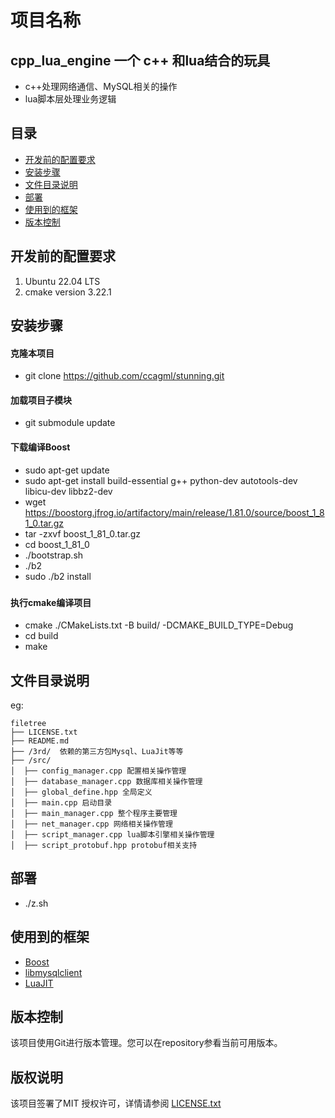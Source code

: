 # 项目名称

## cpp_lua_engine 一个 c++ 和lua结合的玩具
- c++处理网络通信、MySQL相关的操作
- lua脚本层处理业务逻辑

## 目录

- [开发前的配置要求](#开发前的配置要求)
- [安装步骤](#安装步骤)
- [文件目录说明](#文件目录说明)
- [部署](#部署)
- [使用到的框架](#使用到的框架)
- [版本控制](#版本控制)



## 开发前的配置要求

1. Ubuntu 22.04 LTS
2. cmake version 3.22.1

## **安装步骤**

#### 克隆本项目
- git clone https://github.com/ccagml/stunning.git

#### 加载项目子模块
- git submodule update

#### 下载编译Boost
- sudo apt-get update
- sudo apt-get install build-essential g++ python-dev autotools-dev libicu-dev libbz2-dev 
- wget https://boostorg.jfrog.io/artifactory/main/release/1.81.0/source/boost_1_81_0.tar.gz
- tar -zxvf boost_1_81_0.tar.gz
- cd boost_1_81_0
- ./bootstrap.sh
- ./b2
- sudo ./b2 install
### 

#### 执行cmake编译项目
- cmake ./CMakeLists.txt -B build/ -DCMAKE_BUILD_TYPE=Debug
- cd build
- make

## 文件目录说明
eg:

```
filetree 
├── LICENSE.txt
├── README.md
├── /3rd/  依赖的第三方包Mysql、LuaJit等等
├── /src/
│  ├── config_manager.cpp 配置相关操作管理
│  ├── database_manager.cpp 数据库相关操作管理
│  ├── global_define.hpp 全局定义
│  ├── main.cpp 启动目录
│  ├── main_manager.cpp 整个程序主要管理
│  ├── net_manager.cpp 网络相关操作管理
│  ├── script_manager.cpp lua脚本引擎相关操作管理
│  ├── script_protobuf.hpp protobuf相关支持

```


## 部署

- ./z.sh

## 使用到的框架

- [Boost](https://www.boost.org/)
- [libmysqlclient](https://dev.mysql.com/downloads/c-api/)
- [LuaJIT](https://luajit.org/)


## 版本控制

该项目使用Git进行版本管理。您可以在repository参看当前可用版本。


## 版权说明

该项目签署了MIT 授权许可，详情请参阅 [LICENSE.txt](https://github.com/ccagml/cpp_lua_engine/blob/master/LICENSE.txt)


<!-- links -->
[your-project-path]:ccagml/cpp_lua_engine
[contributors-shield]: https://img.shields.io/github/contributors/ccagml/cpp_lua_engine.svg?style=flat-square
[contributors-url]: https://github.com/ccagml/cpp_lua_engine/graphs/contributors
[forks-shield]: https://img.shields.io/github/forks/ccagml/cpp_lua_engine.svg?style=flat-square
[forks-url]: https://github.com/ccagml/cpp_lua_engine/network/members
[stars-shield]: https://img.shields.io/github/stars/ccagml/cpp_lua_engine.svg?style=flat-square
[stars-url]: https://github.com/ccagml/cpp_lua_engine/stargazers
[issues-shield]: https://img.shields.io/github/issues/ccagml/cpp_lua_engine.svg?style=flat-square
[issues-url]: https://img.shields.io/github/issues/ccagml/cpp_lua_engine.svg
[license-shield]: https://img.shields.io/github/license/ccagml/cpp_lua_engine.svg?style=flat-square
[license-url]: https://github.com/ccagml/cpp_lua_engine/blob/master/LICENSE.txt
[linkedin-shield]: https://img.shields.io/badge/-LinkedIn-black.svg?style=flat-square&logo=linkedin&colorB=555
[linkedin-url]: https://linkedin.com/in/shaojintian



